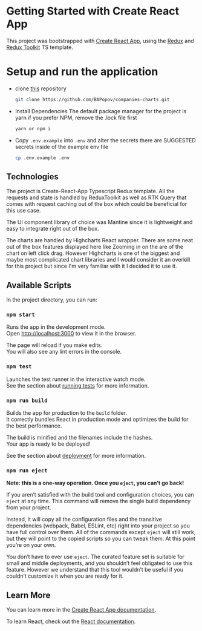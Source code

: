 # Getting Started with Create React App

This project was bootstrapped with [Create React App](https://github.com/facebook/create-react-app), using the [Redux](https://redux.js.org/) and [Redux Toolkit](https://redux-toolkit.js.org/) TS template.

# Setup and run the application

* clone [this](https://github.com/BAPopov/companies-charts.git) repository
    ```bash
    git clone https://github.com/BAPopov/companies-charts.git
    ```
* Install Dependencies
The default package manager for the project is yarn if you prefer NPM, remove the .lock file first
    ```bash
    yarn or npm i
    ```
* Copy `.env.example` into `.env` and alter the secrets there are SUGGESTED secrets inside of the example env file
    ```bash
    cp .env.example .env

## Technologies 

The project is Create-React-App Typescript Redux template. All the requests and state is handled by ReduxToolkit as well as RTK Query that comes with request caching out of the box which could be beneficial for this use case.

The UI component library of choice was Mantine since it is lightweight and easy to integrate right out of the box.

The charts are handled by Highcharts React wrapper. There are some neat out of the box features displayed here like Zooming in on the are of the chart on left click drag. However Highcharts is one of the biggest and maybe most complicated chart libraries and I would consider it an overkill for this project
but since I'm very familiar with it I decided it to use it.

## Available Scripts

In the project directory, you can run:

### `npm start`

Runs the app in the development mode.\
Open [http://localhost:3000](http://localhost:3000) to view it in the browser.

The page will reload if you make edits.\
You will also see any lint errors in the console.

### `npm test`

Launches the test runner in the interactive watch mode.\
See the section about [running tests](https://facebook.github.io/create-react-app/docs/running-tests) for more information.

### `npm run build`

Builds the app for production to the `build` folder.\
It correctly bundles React in production mode and optimizes the build for the best performance.

The build is minified and the filenames include the hashes.\
Your app is ready to be deployed!

See the section about [deployment](https://facebook.github.io/create-react-app/docs/deployment) for more information.

### `npm run eject`

**Note: this is a one-way operation. Once you `eject`, you can’t go back!**

If you aren’t satisfied with the build tool and configuration choices, you can `eject` at any time. This command will remove the single build dependency from your project.

Instead, it will copy all the configuration files and the transitive dependencies (webpack, Babel, ESLint, etc) right into your project so you have full control over them. All of the commands except `eject` will still work, but they will point to the copied scripts so you can tweak them. At this point you’re on your own.

You don’t have to ever use `eject`. The curated feature set is suitable for small and middle deployments, and you shouldn’t feel obligated to use this feature. However we understand that this tool wouldn’t be useful if you couldn’t customize it when you are ready for it.

## Learn More

You can learn more in the [Create React App documentation](https://facebook.github.io/create-react-app/docs/getting-started).

To learn React, check out the [React documentation](https://reactjs.org/).
